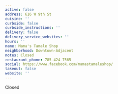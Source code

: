 ```yaml
---
active: false
address: 616 W 9th St
cuisine: ''
curbside: false
curbside_instructions: ''
delivery: false
delivery_service_websites: ''
hours: ''
name: Mama's Tamale Shop
neighborhood: Downtown-Adjacent
notes: Closed
restaurant_phone: 785-424-7565
social: https://www.facebook.com/mamastamaleshop/
takeout: false
website: ''
---
```


Closed